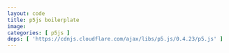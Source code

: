```yaml
---
layout: code
title: p5js boilerplate
image:
categories: [ p5js ]
deps: [ 'https://cdnjs.cloudflare.com/ajax/libs/p5.js/0.4.23/p5.js' ]
---
```

<style>
    canvas{
        background: #fff;
    }
</style>

<div id="render"></div>

<script>
    //documentation: <a href="http://p5js.org/reference/">http://p5js.org/reference/</a>

    window.addEventListener('load', function(){
        var sketch = function (p) {
            var gray = 0; 

            p.setup = function () {
                p.createCanvas(1200, 400);
            };

            p.draw = function () {
                p.background(gray);
                p.rect(p.width/2, p.height/2, 200, 200);
            };

            p.mousePressed = function () {
                gray = (gray + 16) % 256;
            };
        };

        new p5(sketch, document.getElementById('render') );
    });
</script>